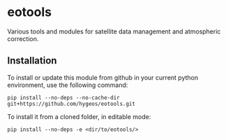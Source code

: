 # eotools

Various tools and modules for satellite data management and atmospheric correction.

## Installation

To install or update this module from github in your current python environment, use the following command:

```
pip install --no-deps --no-cache-dir git+https://github.com/hygeos/eotools.git
```

To install it from a cloned folder, in editable mode:

```
pip install --no-deps -e <dir/to/eotools/>
```

